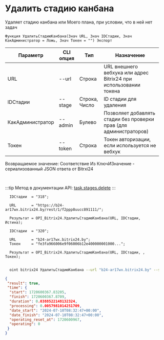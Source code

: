 ﻿---
sidebar_position: 3
---

# Удалить стадию канбана
 Удаляет стадию канбана или Моего плана, при условии, что в ней нет задач



`Функция УдалитьСтадиюКанбана(Знач URL, Знач IDСтадии, Знач КакАдминистратор = Ложь, Знач Токен = "") Экспорт`

  | Параметр | CLI опция | Тип | Назначение |
  |-|-|-|-|
  | URL | --url | Строка | URL внешнего вебхука или адрес Bitrix24 при использовании токена |
  | IDСтадии | --stage | Строка, Число | ID стадии для удаления |
  | КакАдминистратор | --admin | Булево | Позволяет добавлять стадии без проверки прав (для администраторов) |
  | Токен | --token | Строка | Токен авторизации, если используется не вебхук |

  
  Возвращаемое значение:   Соответствие Из КлючИЗначение - сериализованный JSON ответа от Bitrxi24

<br/>

:::tip
Метод в документации API: [task.stages.delete](https://dev.1c-bitrix.ru/rest_help/tasks/task/kanban/task_stages_delete.php)
:::
<br/>


```bsl title="Пример кода"
  IDСтадии  = "318";
  
  URL       = "https://b24-ar17wx.bitrix24.by/rest/1/f2ppp8uucc891111/";
  
  Результат = OPI_Bitrix24.УдалитьСтадиюКанбана(URL, IDСтадии, Истина);
  
  IDСтадии  = "320";
  
  URL       = "b24-ar17wx.bitrix24.by";
  Токен     = "fe3fa966006e9f06006b12e400000001000...";
  
  Результат = OPI_Bitrix24.УдалитьСтадиюКанбана(URL, IDСтадии, , Токен);
```



```sh title="Пример команды CLI"
    
  oint bitrix24 УдалитьСтадиюКанбана --url "b24-ar17wx.bitrix24.by" --stage "128" --admin %admin% --token "56898d66006e9f06006b12e400000001000..."

```

```json title="Результат"
{
 "result": true,
 "time": {
  "start": 1720600367.83205,
  "finish": 1720600367.8709,
  "duration": 0.0388522148132324,
  "processing": 0.0057981014251709,
  "date_start": "2024-07-10T08:32:47+00:00",
  "date_finish": "2024-07-10T08:32:47+00:00",
  "operating_reset_at": 1720600967,
  "operating": 0
 }
}
```
